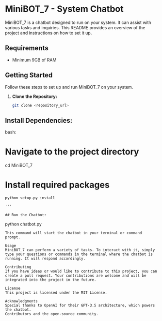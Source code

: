 # MiniBOT_7 - System Chatbot

MiniBOT_7 is a chatbot designed to run on your system. It can assist with various tasks and inquiries. This README provides an overview of the project and instructions on how to set it up.

## Requirements

- Minimum 9GB of RAM

## Getting Started

Follow these steps to set up and run MiniBOT_7 on your system.

1. **Clone the Repository:**

   ```bash
   git clone <repository_url>

## Install Dependencies:
bash:
# Navigate to the project directory
cd MiniBOT_7

# Install required packages
```
python setup.py install 

'''

## Run the Chatbot:

```
python chatbot.py

```
This command will start the chatbot in your terminal or command prompt.

Usage
MiniBOT_7 can perform a variety of tasks. To interact with it, simply type your questions or commands in the terminal where the chatbot is running. It will respond accordingly.

Contributing
If you have ideas or would like to contribute to this project, you can create a pull request. Your contributions are welcome and will be integrated into the project in the future.

License
This project is licensed under the MIT License.

Acknowledgments
Special thanks to OpenAI for their GPT-3.5 architecture, which powers the chatbot.
Contributors and the open-source community.
